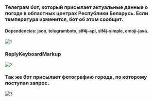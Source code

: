### Телеграм бот, который присылает актуальные данные о погоде в областных центрах Республики Беларусь. Если температура изменится, бот об этом сообщит.
#### Dependencies: json, telegrambots, slf4j-api, slf4j-simple, emoji-java.

![1](https://user-images.githubusercontent.com/93983025/182145494-4fe3b0e5-132c-43df-a28a-bae13b279eeb.jpg) 
### ReplyKeyboardMarkup
![2](https://user-images.githubusercontent.com/93983025/182145565-05c639c4-ea33-4c56-b79a-0dba9dc0f3a3.jpg)
### Так же бот присылает фотографию города, по которому поступал запрос.
![3](https://user-images.githubusercontent.com/93983025/182145581-4b813107-e18e-41d6-8cf2-c6d25494eaee.jpg)


